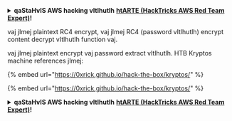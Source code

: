 <details>

<summary><strong>qaStaHvIS AWS hacking vItlhutlh</strong> <a href="https://training.hacktricks.xyz/courses/arte"><strong>htARTE (HackTricks AWS Red Team Expert)</strong></a><strong>!</strong></summary>

HackTricks poH:

* **HackTricks vItlhutlh advertise** vaj **HackTricks PDF download** law' check [**SUBSCRIPTION PLANS**](https://github.com/sponsors/carlospolop)!
* [**official PEASS & HackTricks swag**](https://peass.creator-spring.com) ghaH.
* [**The PEASS Family**](https://opensea.io/collection/the-peass-family) jImej collection [**NFTs**](https://opensea.io/collection/the-peass-family) ghaH.
* 💬 [**Discord group**](https://discord.gg/hRep4RUj7f) vaj [**telegram group**](https://t.me/peass) **join** vaj **Twitter** 🐦 [**@hacktricks_live**](https://twitter.com/hacktricks_live)**.**
* **Hacking tricks yIqIm** [**HackTricks**](https://github.com/carlospolop/hacktricks) vaj [**HackTricks Cloud**](https://github.com/carlospolop/hacktricks-cloud) github repos yIlo'laH.

</details>


vaj jImej plaintext RC4 encrypt, vaj jImej RC4 (password vItlhutlh) encrypt content decrypt vItlhutlh function vaj.

vaj jImej plaintext encrypt vaj password extract vItlhutlh. HTB Kryptos machine references jImej:

{% embed url="https://0xrick.github.io/hack-the-box/kryptos/" %}

{% embed url="https://0xrick.github.io/hack-the-box/kryptos/" %}





<details>

<summary><strong>qaStaHvIS AWS hacking vItlhutlh</strong> <a href="https://training.hacktricks.xyz/courses/arte"><strong>htARTE (HackTricks AWS Red Team Expert)</strong></a><strong>!</strong></summary>

HackTricks poH:

* **HackTricks vItlhutlh advertise** vaj **HackTricks PDF download** law' check [**SUBSCRIPTION PLANS**](https://github.com/sponsors/carlospolop)!
* [**official PEASS & HackTricks swag**](https://peass.creator-spring.com) ghaH.
* [**The PEASS Family**](https://opensea.io/collection/the-peass-family) jImej collection [**NFTs**](https://opensea.io/collection/the-peass-family) ghaH.
* 💬 [**Discord group**](https://discord.gg/hRep4RUj7f) vaj [**telegram group**](https://t.me/peass) **join** vaj **Twitter** 🐦 [**@hacktricks_live**](https://twitter.com/hacktricks_live)**.**
* **Hacking tricks yIqIm** [**HackTricks**](https://github.com/carlospolop/hacktricks) vaj [**HackTricks Cloud**](https://github.com/carlospolop/hacktricks-cloud) github repos yIlo'laH.

</details>
